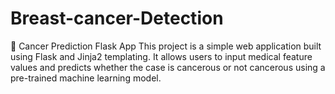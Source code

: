 # Breast-cancer-Detection
🧬 Cancer Prediction Flask App This project is a simple web application built using Flask and Jinja2 templating. It allows users to input medical feature values and predicts whether the case is cancerous or not cancerous using a pre-trained machine learning model.
